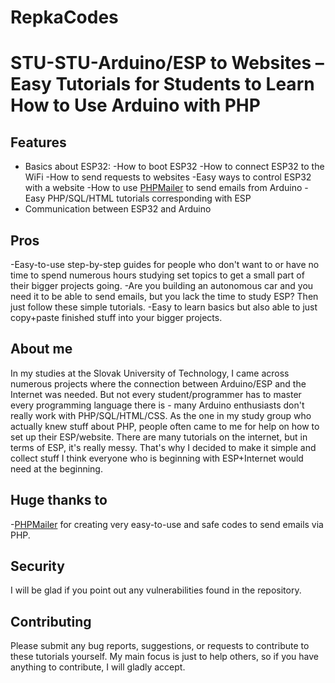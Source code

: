 # RepkaCodes
# STU-STU-Arduino/ESP to Websites – Easy Tutorials for Students to Learn How to Use Arduino with PHP

## Features
- Basics about ESP32:
	-How to boot ESP32
	-How to connect ESP32 to the WiFi
	-How to send requests to websites
	-Easy ways to control ESP32 with a website
	-How to use [PHPMailer](https://github.com/PHPMailer/PHPMailer) to send emails from Arduino
	-Easy PHP/SQL/HTML tutorials corresponding with ESP
- Communication between ESP32 and Arduino

## Pros
-Easy-to-use step-by-step guides for people who don't want to or have no time to spend numerous 
hours studying set topics to get a small part of their bigger projects going.
-Are you building an autonomous car and you need it to be able to send emails, but you lack the 
time to study ESP? Then just follow these simple tutorials.
-Easy to learn basics but also able to just copy+paste finished stuff into your bigger projects.

## About me
In my studies at the Slovak University of Technology, I came across numerous projects where the 
connection between Arduino/ESP and the Internet was needed. But not every student/programmer has 
to master every programming language there is - many Arduino enthusiasts don't really work with 
PHP/SQL/HTML/CSS. As the one in my study group who actually knew stuff about PHP, people often came 
to me for help on how to set up their ESP/website. There are many tutorials on the internet, but in 
terms of ESP, it's really messy. That's why I decided to make it simple and collect stuff I think everyone 
who is beginning with ESP+Internet would need at the beginning.

## Huge thanks to
-[PHPMailer](https://github.com/PHPMailer/PHPMailer) for creating very easy-to-use and safe codes to send emails via PHP.


## Security
I will be glad if you point out any vulnerabilities found in the repository.

## Contributing
Please submit any bug reports, suggestions, or requests to contribute to these tutorials yourself. My main focus is 
just to help others, so if you have anything to contribute, I will gladly accept.


